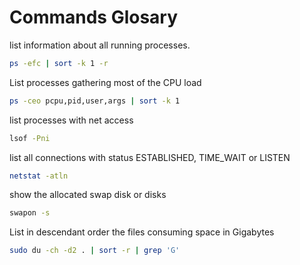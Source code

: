# Commands Glosary

list information about all running processes.
```bash
ps -efc | sort -k 1 -r
```

List processes gathering most of the CPU load
```bash
ps -ceo pcpu,pid,user,args | sort -k 1
```

list processes with net access
```bash
lsof -Pni
```

list all connections with status ESTABLISHED, TIME_WAIT or LISTEN
```bash
netstat -atln
```

show the allocated swap disk or disks
```bash
swapon -s 
```

List in descendant order the files consuming space in Gigabytes
```bash
sudo du -ch -d2 . | sort -r | grep 'G'
```
